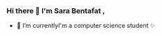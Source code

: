 ### Hi there 👋 I'm Sara Bentafat ,
 - 🔭 I’m currentlyI'm a computer science student ✨

<!--
**sarabentafat/sarabentafat** is a ✨ _special_ ✨ repository because its `README.md` (this file) appears on your GitHub profile.

Here are some ideas to get you started:

 working on ...
- 🌱 I’m currently learning ...
- 👯 I’m looking to collaborate on ...
- 🤔 I’m looking for help with ...
- 💬 Ask me about ...
- 📫 How to reach me: ...
- 😄 Pronouns: ...
- ⚡ Fun fact: ...
-->
